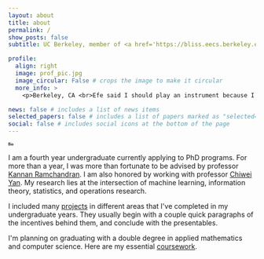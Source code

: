 ```yaml
---
layout: about
title: about
permalink: /
show_posts: false
subtitle: UC Berkeley, member of <a href='https://bliss.eecs.berkeley.edu/'>Berkeley Laboratory for Information and System Sciences</a> (BLISS). <br> jingxing.wang@berkeley.edu

profile:
  align: right
  image: prof_pic.jpg
  image_circular: False # crops the image to make it circular
  more_info: >
    <p>Berkeley, CA <br>Efe said I should play an instrument because I look like a rockstar.</p>

news: false # includes a list of news items
selected_papers: false # includes a list of papers marked as "selected={true}"
social: false # includes social icons at the bottom of the page
---
```


<h1 style="font-size:7">Bio</h1>

I am a fourth year undergraduate currently applying to PhD programs. For more than a year, I was more than fortunate to be advised by professor <a href='https://people.eecs.berkeley.edu/~kannanr/'> Kannan Ramchandran</a>. I am also honored by working with professor <a href='https://yanchiwei.github.io/'> Chiwei Yan</a>. My research lies at the intersection of machine learning, information theory, statistics, and operations research. 

I included many <a href='https://wjingxing.github.io/projects/'>projects</a> in different areas that I've completed in my undergraduate years. They usually begin with a couple quick paragraphs of the incentives behind them, and conclude with the presentables.

I'm planning on graduating with a double degree in applied mathematics and computer science. Here are my essential <a href='https://wjingxing.github.io/coursework/'> coursework</a>. 
